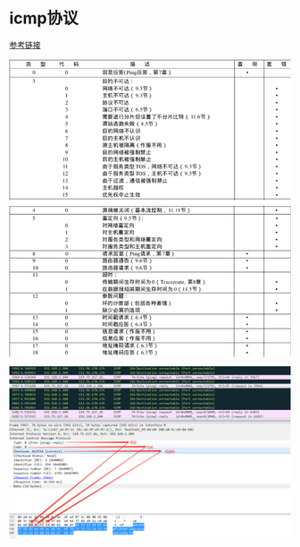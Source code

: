 # icmp协议

[参考链接](https://www.cnblogs.com/embedded-linux/p/7068130.html)

![数据类型](../img/1542291639(1).jpg)

![数据包](../img/1542291934(1).jpg)
